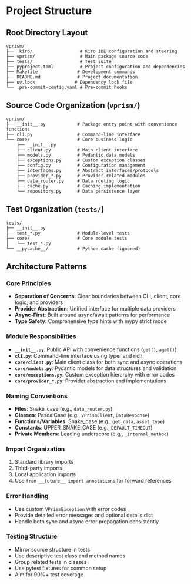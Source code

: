 # Project Structure

## Root Directory Layout
```
vprism/
├── .kiro/                  # Kiro IDE configuration and steering
├── vprism/                 # Main package source code
├── tests/                  # Test suite
├── pyproject.toml          # Project configuration and dependencies
├── Makefile               # Development commands
├── README.md              # Project documentation
├── uv.lock               # Dependency lock file
└── .pre-commit-config.yaml # Pre-commit hooks
```

## Source Code Organization (`vprism/`)
```
vprism/
├── __init__.py            # Package entry point with convenience functions
├── cli.py                 # Command-line interface
└── core/                  # Core business logic
    ├── __init__.py
    ├── client.py          # Main client interface
    ├── models.py          # Pydantic data models
    ├── exceptions.py      # Custom exception classes
    ├── config.py          # Configuration management
    ├── interfaces.py      # Abstract interfaces/protocols
    ├── provider_*.py      # Provider-related modules
    ├── data_router.py     # Data routing logic
    ├── cache.py           # Caching implementation
    └── repository.py      # Data persistence layer
```

## Test Organization (`tests/`)
```
tests/
├── __init__.py
├── test_*.py              # Module-level tests
├── core/                  # Core module tests
│   └── test_*.py
└── __pycache__/           # Python cache (ignored)
```

## Architecture Patterns

### Core Principles
- **Separation of Concerns**: Clear boundaries between CLI, client, core logic, and providers
- **Provider Abstraction**: Unified interface for multiple data providers
- **Async-First**: Built around async/await patterns for performance
- **Type Safety**: Comprehensive type hints with mypy strict mode

### Module Responsibilities
- **`__init__.py`**: Public API with convenience functions (`get()`, `aget()`)
- **`cli.py`**: Command-line interface using typer and rich
- **`core/client.py`**: Main client class for both sync and async operations
- **`core/models.py`**: Pydantic models for data structures and validation
- **`core/exceptions.py`**: Custom exception hierarchy with error codes
- **`core/provider_*.py`**: Provider abstraction and implementations

### Naming Conventions
- **Files**: Snake_case (e.g., `data_router.py`)
- **Classes**: PascalCase (e.g., `VPrismClient`, `DataResponse`)
- **Functions/Variables**: Snake_case (e.g., `get_data`, `asset_type`)
- **Constants**: UPPER_SNAKE_CASE (e.g., `DEFAULT_TIMEOUT`)
- **Private Members**: Leading underscore (e.g., `_internal_method`)

### Import Organization
1. Standard library imports
2. Third-party imports
3. Local application imports
4. Use `from __future__ import annotations` for forward references

### Error Handling
- Use custom `VPrismException` with error codes
- Provide detailed error messages and optional details dict
- Handle both sync and async error propagation consistently

### Testing Structure
- Mirror source structure in tests
- Use descriptive test class and method names
- Group related tests in classes
- Use pytest fixtures for common setup
- Aim for 90%+ test coverage
